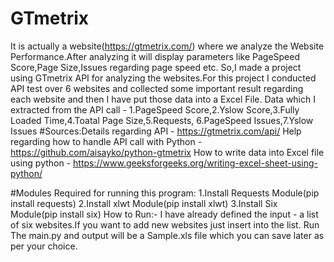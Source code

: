 # GTmetrix
It is actually a website(https://gtmetrix.com/) where we analyze the Website Performance.After analyzing it will display parameters like 
PageSpeed Score,Page Size,Issues regarding page speed etc.
So,I made a project using GTmetrix API for analyzing the websites.For this project I conducted API test over 6 websites and collected some important result regarding each website and then I have put those data into a Excel File.
Data which I extracted from the API call - 1.PageSpeed Score,2.Yslow Score,3.Fully Loaded Time,4.Toatal Page Size,5.Requests,
6.PageSpeed Issues,7.Yslow Issues
#Sources:Details regarding API - https://gtmetrix.com/api/
         Help regarding how to handle API call with Python - https://github.com/aisayko/python-gtmetrix
         How to write data into Excel file using python - https://www.geeksforgeeks.org/writing-excel-sheet-using-python/
         
#Modules Required for running this program:
1.Install Requests Module(pip install requests)
2.Install xlwt Module(pip install xlwt)
3.Install Six Module(pip install six)
How to Run:-
I have already defined the input - a list of six websites.If you want to add new websites just insert into the list.
Run The main.py and output will be a Sample.xls file which you can save later as per your choice. 
